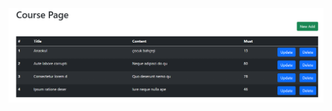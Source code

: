 <img src="https://github.com/mustafatoprakk/laravel-authentication-and-crud/blob/main/img/crud1.png">
